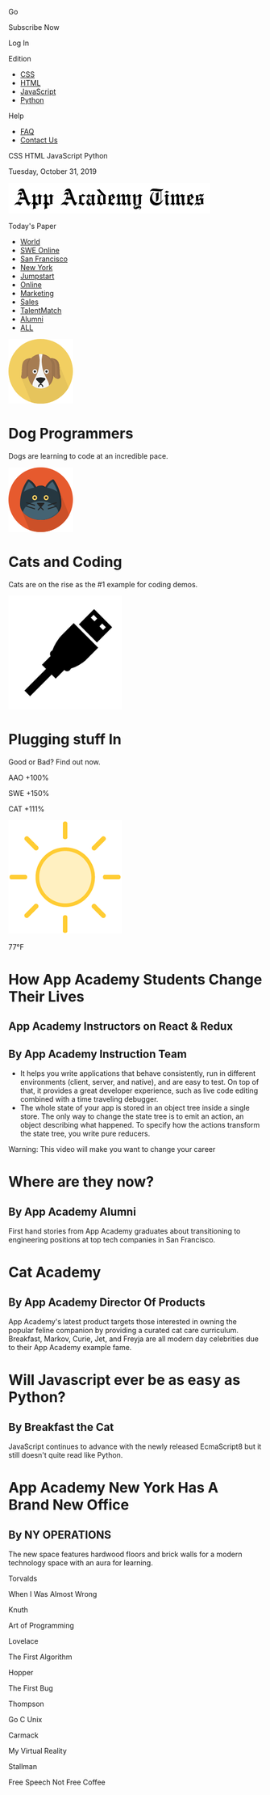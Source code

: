 Go

Subscribe Now

Log In

Edition

-   <a href="#" class="btn">CSS</a>
-   <a href="#" class="btn">HTML</a>
-   <a href="#" class="btn">JavaScript</a>
-   <a href="#" class="btn">Python</a>

Help

-   <a href="#" class="btn">FAQ</a>
-   <a href="#" class="btn">Contact Us</a>

<span class="masthead__technology">CSS</span> <span class="masthead__technology">HTML</span> <span class="masthead__technology">JavaScript</span> <span class="masthead__technology">Python</span>

Tuesday, October 31, 2019

![](./images/AA_Times_Logo.png)

Today's Paper

-   <a href="#" class="btn">World</a>
-   <a href="#" class="btn">SWE Online</a>
-   <a href="#" class="btn">San Francisco</a>
-   <a href="#" class="btn">New York</a>
-   <a href="#" class="btn">Jumpstart</a>
-   <a href="#" class="btn">Online</a>
-   <a href="#" class="btn">Marketing</a>
-   <a href="#" class="btn">Sales</a>
-   <a href="#" class="btn">TalentMatch</a>
-   <a href="#" class="btn">Alumni</a>
-   <a href="#" class="btn">ALL</a>

![](images/dog.png)

Dog Programmers
===============

Dogs are learning to code at an incredible pace.

![](images/cat.png)

Cats and Coding
===============

Cats are on the rise as the \#1 example for coding demos.

![](images/plug.png)

Plugging stuff In
=================

Good or Bad? Find out now.

<span class="interests-bar__stock">AAO</span> <span class="interests-bar__price">+100%</span>

<span class="interests-bar__stock">SWE</span> <span class="interests-bar__price">+150%</span>

<span class="interests-bar__stock">CAT</span> <span class="interests-bar__price">+111%</span>

![](images/sun-icon.png)

77°F

How App Academy Students Change Their Lives
===========================================

App Academy Instructors on React & Redux
----------------------------------------

By <span class="article__author">App Academy Instruction Team</span>
--------------------------------------------------------------------

-   It helps you write applications that behave consistently, run in different environments (client, server, and native), and are easy to test. On top of that, it provides a great developer experience, such as live code editing combined with a time traveling debugger.
-   The whole state of your app is stored in an object tree inside a single store. The only way to change the state tree is to emit an action, an object describing what happened. To specify how the actions transform the state tree, you write pure reducers.

Warning: This video will make you want to change your career

Where are they now?
===================

By <span class="article__author">App Academy Alumni</span>
----------------------------------------------------------

First hand stories from App Academy graduates about transitioning to engineering positions at top tech companies in San Francisco.

Cat Academy
===========

By <span class="article__author">App Academy Director Of Products</span>
------------------------------------------------------------------------

App Academy's latest product targets those interested in owning the popular feline companion by providing a curated cat care curriculum. Breakfast, Markov, Curie, Jet, and Freyja are all modern day celebrities due to their App Academy example fame.

Will Javascript ever be as easy as Python?
==========================================

By <span class="article__author">Breakfast the Cat</span>
---------------------------------------------------------

JavaScript continues to advance with the newly released EcmaScript8 but it still doesn't quite read like Python.

App Academy New York Has A Brand New Office
===========================================

By <span class="article__author">NY OPERATIONS</span>
-----------------------------------------------------

The new space features hardwood floors and brick walls for a modern technology space with an aura for learning.

Torvalds

When I Was Almost Wrong

Knuth

Art of Programming

Lovelace

The First Algorithm

Hopper

The First Bug

Thompson

Go C Unix

Carmack

My Virtual Reality

Stallman

Free Speech Not Free Coffee
